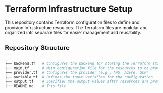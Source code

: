 # Terraform Infrastructure Setup

This repository contains Terraform configuration files to define and provision infrastructure resources. The Terraform files are modular and organized into separate files for easier management and reusability.

## Repository Structure

```bash
.
├── backend.tf   # Configures the backend for storing the Terraform state
├── main.tf      # Main configuration file for the resources to be provisioned
├── provider.tf  # Configures the provider (e.g., AWS, Azure, GCP)
├── variable.tf  # Defines the input variables for the configuration
├── output.tf    # Specifies the output values after resources are provisioned
├── README.md    # This file
